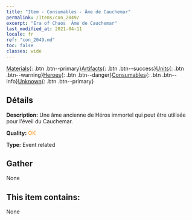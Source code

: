 ```yaml
---
title: "Item - Consumables - Âme de Cauchemar"
permalink: /Items/con_2049/
excerpt: "Era of Chaos  Âme de Cauchemar"
last_modified_at: 2021-04-11
locale: fr
ref: "con_2049.md"
toc: false
classes: wide
---
```

 [Materials](/fr/Items/){: .btn .btn--primary}[Artifacts](/fr/Items/Artifacts/){: .btn .btn--success}[Units](/fr/Items/Units/){: .btn .btn--warning}[Heroes](/fr/Items/Heroes/){: .btn .btn--danger}[Consumables](/fr/Items/Consumables/){: .btn .btn--info}[Unknown](/fr/Items/Unknown/){: .btn .btn--primary}

## Détails
 **Description:** Une âme ancienne de Héros immortel qui peut être utilisée pour l'éveil du Cauchemar.

 **Quality:** <span style="color: #FF8C00">OK</span>

 **Type:** Event related

## Gather

  None

## This item contains:

  None

